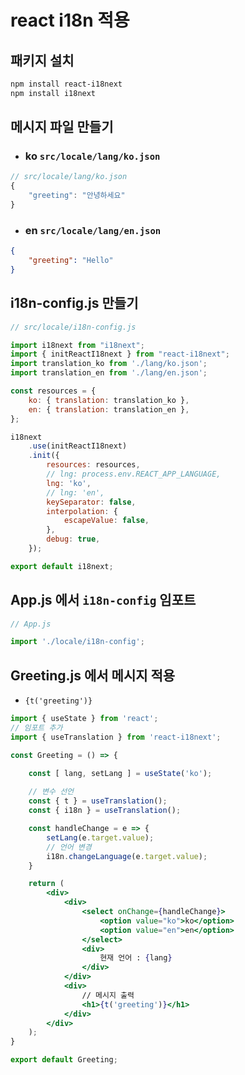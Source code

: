 # react i18n 적용

## 패키지 설치
```bash
npm install react-i18next
npm install i18next
```

## 메시지 파일 만들기
- ### ko `src/locale/lang/ko.json`
```javascript
// src/locale/lang/ko.json
{
    "greeting": "안녕하세요"
}
```
- ### en `src/locale/lang/en.json`
```json
{
    "greeting": "Hello"
}
```

## i18n-config.js 만들기
```javascript
// src/locale/i18n-config.js

import i18next from "i18next";
import { initReactI18next } from "react-i18next";
import translation_ko from './lang/ko.json';
import translation_en from './lang/en.json';

const resources = {
    ko: { translation: translation_ko },
    en: { translation: translation_en },
};

i18next
    .use(initReactI18next)
    .init({
        resources: resources,
        // lng: process.env.REACT_APP_LANGUAGE,
        lng: 'ko',
        // lng: 'en',
        keySeparator: false,
        interpolation: {
            escapeValue: false,
        },
        debug: true,
    });

export default i18next;
```

## App.js 에서 `i18n-config` 임포트
```javascript
// App.js

import './locale/i18n-config';
```

## Greeting.js 에서 메시지 적용
- `{t('greeting')}`
```jsx
import { useState } from 'react';
// 임포트 추가
import { useTranslation } from 'react-i18next';

const Greeting = () => {

    const [ lang, setLang ] = useState('ko');
    
    // 변수 선언
    const { t } = useTranslation();
    const { i18n } = useTranslation();

    const handleChange = e => {
        setLang(e.target.value);
        // 언어 변경
        i18n.changeLanguage(e.target.value);
    }

    return (
        <div>
            <div>
                <select onChange={handleChange}>
                    <option value="ko">ko</option>
                    <option value="en">en</option>
                </select>
                <div>
                    현재 언어 : {lang}
                </div>
            </div>
            <div>
                // 메시지 출력
                <h1>{t('greeting')}</h1>
            </div>
        </div>
    );
}

export default Greeting;
```
